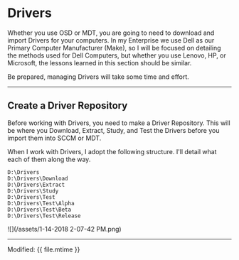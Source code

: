 # Drivers

Whether you use OSD or MDT, you are going to need to download and import Drivers for your computers.  In my Enterprise we use Dell as our Primary Computer Manufacturer \(Make\), so I will be focused on detailing the methods used for Dell Computers, but whether you use Lenovo, HP, or Microsoft, the lessons learned in this section should be similar.

Be prepared, managing Drivers will take some time and effort.

---

## Create a Driver Repository

Before working with Drivers, you need to make a Driver Repository.  This will be where you Download, Extract, Study, and Test the Drivers before you import them into SCCM or MDT.

When I work with Drivers, I adopt the following structure.  I'll detail what each of them along the way.

```
D:\Drivers
D:\Drivers\Download
D:\Drivers\Extract
D:\Drivers\Study
D:\Drivers\Test
D:\Drivers\Test\Alpha
D:\Drivers\Test\Beta
D:\Drivers\Test\Release
```

![](/assets/1-14-2018 2-07-42 PM.png)

---

Modified: {{ file.mtime }}